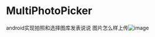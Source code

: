 # MultiPhotoPicker
android实现拍照和选择图库发表说说
图片怎么样上传![image](https://github.com/jiangcong1/MultiPhotoPicker/test.png)
